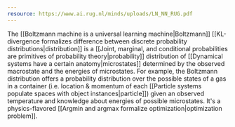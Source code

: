 ```yaml
---
resource: https://www.ai.rug.nl/minds/uploads/LN_NN_RUG.pdf
---
```


The [[Boltzmann machine is a universal learning machine|Boltzmann]] [[KL-divergence formalizes difference between discrete probability distributions|distribution]] is a [[Joint, marginal, and conditional probabilities are primitives of probability theory|probability]] distribution of [[Dynamical systems have a certain anatomy|microstates]] determined by the observed macrostate and the energies of microstates. For example, the Boltzmann distribution offers a probability distribution over the possible states of a gas in a container (i.e. location & momentum of each [[Particle systems populate spaces with object instances|particle]]) given an observed temperature and knowledge about energies of possible microstates. It's a physics-flavored [[Argmin and argmax formalize optimization|optimization problem]].